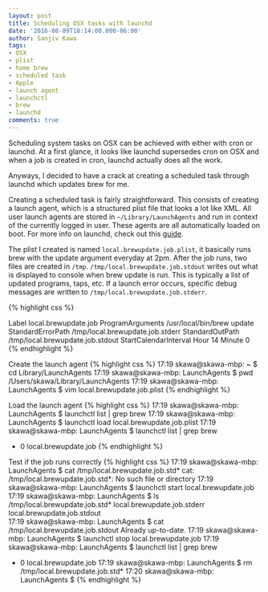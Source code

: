 ```yaml
---
layout: post
title: Scheduling OSX tasks with launchd
date: '2016-08-09T18:14:00.000-06:00'
author: Sanjiv Kawa
tags:
- OSX
- plist
- home brew
- scheduled task
- Apple
- launch agent
- launchctl
- brew
- launchd
comments: true
---
```

Scheduling system tasks on OSX can be achieved with either with cron or launchd. At a first glance, it looks like launchd supersedes cron on OSX and when a job is created in cron, launchd actually does all the work.

Anyways, I decided to have a crack at creating a scheduled task through launchd which updates brew for me.

Creating a scheduled task is fairly straightforward. This consists of creating a launch agent, which is a structured plist file that looks a lot like XML. All user launch agents are stored in `~/Library/LaunchAgents` and run in context of the currently logged in user. These agents are all automatically loaded on boot. For more info on launchd, check out this <a href="https://www.blogger.com/blogger.g?blogID=6624093094976579373">guide</a>.

The plist I created is named `local.brewupdate.job.plist`, it basically runs brew with the update argument everyday at 2pm. After the job runs, two files are created in `/tmp`. `/tmp/local.brewupdate.job.stdout` writes out what is displayed to console when brew update is run. This is typically a list of updated programs, taps, etc. If a launch error occurs, specific debug messages are written to `/tmp/local.brewupdate.job.stderr`.

{% highlight css %}
<?xml version="1.0" encoding="UTF-8"?>
<!DOCTYPE plist PUBLIC "-//Apple//DTD PLIST 1.0//EN" "http://www.apple.com/DTDs/PropertyList-1.0.dtd">
<plist version="1.0">
<dict>
  <key>Label</key>
  <string>local.brewupdate.job</string>
  <key>ProgramArguments</key>
  <array>
    <string>/usr/local/bin/brew</string>
    <string>update</string>
  </array>
  <key>StandardErrorPath</key>
  <string>/tmp/local.brewupdate.job.stderr</string>
  <key>StandardOutPath</key>
  <string>/tmp/local.brewupdate.job.stdout</string>
  <key>StartCalendarInterval</key>
  <array>
    <dict>
      <key>Hour</key>
      <integer>14</integer>
      <key>Minute</key>
      <integer>0</integer>
    </dict>
  </array>
</dict>
</plist>
{% endhighlight %}

Create the launch agent
{% highlight css %}
17:19 skawa@skawa-mbp: ~ $ cd Library/LaunchAgents
17:19 skawa@skawa-mbp: LaunchAgents $ pwd
/Users/skawa/Library/LaunchAgents
17:19 skawa@skawa-mbp: LaunchAgents $ vim local.brewupdate.job.plist
{% endhighlight %}

Load the launch agent
{% highlight css %}
17:19 skawa@skawa-mbp: LaunchAgents $ launchctl list | grep brew
17:19 skawa@skawa-mbp: LaunchAgents $ launchctl load local.brewupdate.job.plist
17:19 skawa@skawa-mbp: LaunchAgents $ launchctl list | grep brew
- 0 local.brewupdate.job
{% endhighlight %}

Test if the job runs correctly
{% highlight css %}
17:19 skawa@skawa-mbp: LaunchAgents $ cat /tmp/local.brewupdate.job.std*
cat: /tmp/local.brewupdate.job.std*: No such file or directory
17:19 skawa@skawa-mbp: LaunchAgents $ launchctl start local.brewupdate.job
17:19 skawa@skawa-mbp: LaunchAgents $ ls /tmp/local.brewupdate.job.std*
local.brewupdate.job.stderr  local.brewupdate.job.stdout  
17:19 skawa@skawa-mbp: LaunchAgents $ cat /tmp/local.brewupdate.job.stdout
Already up-to-date.
17:19 skawa@skawa-mbp: LaunchAgents $ launchctl stop local.brewupdate.job
17:19 skawa@skawa-mbp: LaunchAgents $ launchctl list | grep brew
- 0 local.brewupdate.job
17:19 skawa@skawa-mbp: LaunchAgents $ rm /tmp/local.brewupdate.job.std*
17:20 skawa@skawa-mbp: LaunchAgents $
{% endhighlight %}
